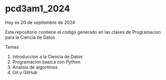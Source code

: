 # pcd3am1_2024
Hoy es 20 de septiembre de 2024

Este repositorio contiene el codigo generado en las clases de Programacion para la Ciencia de Datos

Temas

1. Introduccion a la Ciencia de Datos
2. Programacion basica con Python
3. Analisis de algoritmos
4. Git y GitHub
